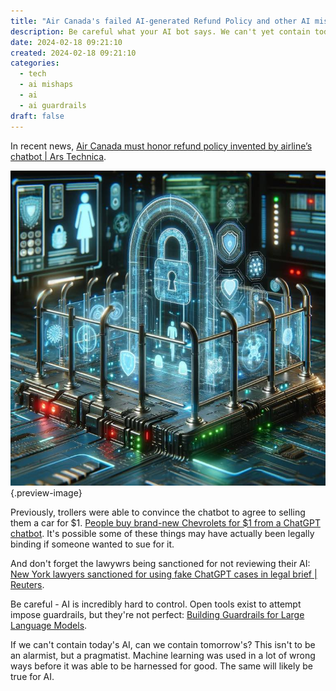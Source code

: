 ```yaml
---
title: "Air Canada's failed AI-generated Refund Policy and other AI mishaps: When you need guardrails on your AI"
description: Be careful what your AI bot says. We can't yet contain today's AI - how do we expect to contain tomorrow's?
date: 2024-02-18 09:21:10
created: 2024-02-18 09:21:10
categories:
  - tech
  - ai mishaps
  - ai
  - ai guardrails
draft: false
---
```

In recent news, [Air Canada must honor refund policy invented by airline’s chatbot | Ars Technica](https://arstechnica.com/tech-policy/2024/02/air-canada-must-honor-refund-policy-invented-by-airlines-chatbot/).

![We can't even contain today's AI. How will we contain tomorrow's?](../img/dalle-guardrails-on-ai.jpeg){.preview-image}

Previously, trollers were able to convince the chatbot to agree to selling them a car for $1. [People buy brand-new Chevrolets for $1 from a ChatGPT chatbot](https://the-decoder.com/people-buy-brand-new-chevrolets-for-1-from-a-chatgpt-chatbot/). It's possible some of these things may have actually been legally binding if someone wanted to sue for it. 

And don't forget the lawywrs being sanctioned for not reviewing their AI: [New York lawyers sanctioned for using fake ChatGPT cases in legal brief | Reuters](https://www.reuters.com/legal/new-york-lawyers-sanctioned-using-fake-chatgpt-cases-legal-brief-2023-06-22/).

Be careful - AI is incredibly hard to control. Open tools exist to attempt impose guardrails, but they're not perfect: [Building Guardrails for Large Language Models](https://arxiv.org/html/2402.01822v1).

If we can't contain today's AI, can we contain tomorrow's? This isn't to be an alarmist, but a pragmatist. Machine learning was used in a lot of wrong ways before it was able to be harnessed for good. The same will likely be true for AI. 